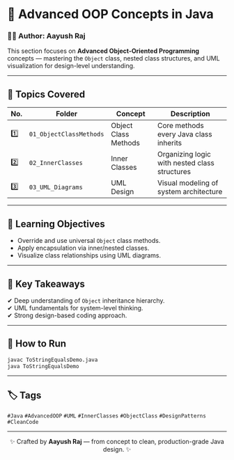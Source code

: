 # 🚀 Advanced OOP Concepts in Java

### 👨‍💻 Author: **Aayush Raj**

This section focuses on **Advanced Object-Oriented Programming** concepts — mastering the `Object` class, nested class structures, and UML visualization for design-level understanding.

---

## 📘 Topics Covered

| No. | Folder | Concept | Description |
|-----|---------|----------|--------------|
| 1️⃣ | `01_ObjectClassMethods` | Object Class Methods | Core methods every Java class inherits |
| 2️⃣ | `02_InnerClasses` | Inner Classes | Organizing logic with nested class structures |
| 3️⃣ | `03_UML_Diagrams` | UML Design | Visual modeling of system architecture |

---

## 🎯 Learning Objectives
- Override and use universal `Object` class methods.
- Apply encapsulation via inner/nested classes.
- Visualize class relationships using UML diagrams.

---

## 🧠 Key Takeaways
✔ Deep understanding of `Object` inheritance hierarchy.  
✔ UML fundamentals for system-level thinking.  
✔ Strong design-based coding approach.

---

## 🏁 How to Run
```bash
javac ToStringEqualsDemo.java
java ToStringEqualsDemo
```
---

## 🏷️ Tags

`#Java` `#AdvancedOOP` `#UML` `#InnerClasses` `#ObjectClass` `#DesignPatterns` `#CleanCode`

---

<p align="center"> ✨ Crafted by <b>Aayush Raj</b> — from concept to clean, production-grade Java design. ✨ </p> 

